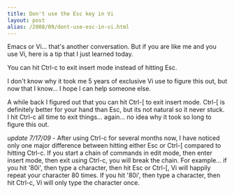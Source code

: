 ```yaml
---
title: Don't use the Esc key in Vi
layout: post
alias: /2008/09/dont-use-esc-in-vi.html
---
```


Emacs or Vi... that's another conversation. But if you are like me and you use Vi, here is a tip that I just learned today.

You can hit Ctrl-c to exit insert mode instead of hitting Esc.

I don't know why it took me 5 years of exclusive Vi use to figure this out, but now that I know... I hope I can help someone else.

A while back I figured out that you can hit Ctrl-\[ to exit insert mode. Ctrl-\[ is definitely better for your hand than Esc, but its not natural so it never stuck. I hit Ctrl-c all time to exit things... again... no idea why it took so long to figure this out.

*update 7/17/09* - After using Ctrl-c for several months now, I have noticed only one major difference between hitting either Esc or Ctrl-\[ compared to hitting Ctrl-c.  If you start a chain of commands in edit mode, then enter insert mode, then exit using Ctrl-c, you will break the chain.  For example... if you hit '80i', then type a character, then hit Esc or Ctrl-\[, Vi will happily repeat your character 80 times.  If you hit '80i', then type a character, then hit Ctrl-c, Vi will only type the character once.

